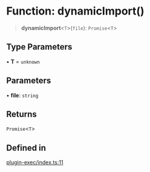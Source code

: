 # Function: dynamicImport()

> **dynamicImport**\<`T`\>(`file`): `Promise`\<`T`\>

## Type Parameters

• **T** = `unknown`

## Parameters

• **file**: `string`

## Returns

`Promise`\<`T`\>

## Defined in

[plugin-exec/index.ts:11](https://github.com/andreisergiu98/baeta/blob/e352a1ec749c5b23df693f5f8373ac0b75347349/packages/plugin-exec/index.ts#L11)
